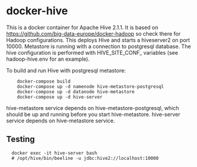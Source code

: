 # docker-hive

This is a docker container for Apache Hive 2.1.1. It is based on https://github.com/big-data-europe/docker-hadoop so check there for Hadoop configurations.
This deploys Hive and starts a hiveserver2 on port 10000. 
Metastore is running with a connection to postgresql database. 
The hive configuration is performed with HIVE_SITE_CONF_ variables (see hadoop-hive.env for an example).

To build and run Hive with postgresql metastore:
```
    docker-compose build
    docker-compose up -d namenode hive-metastore-postgresql
    docker-compose up -d datanode hive-metastore
    docker-compose up -d hive-server
```

hive-metastore service depends on hive-metastore-postgresql, which should be up and running before you start hive-metastore.
hive-server service depends on hive-metastore service.

## Testing
```
  docker exec -it hive-server bash
  # /opt/hive/bin/beeline -u jdbc:hive2://localhost:10000
```
